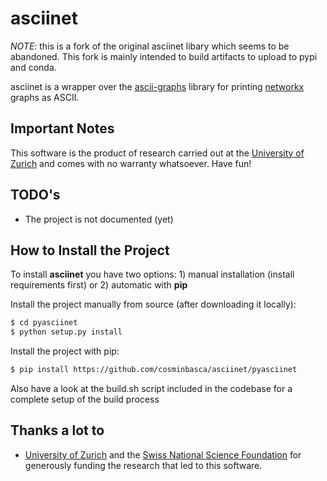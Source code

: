 asciinet
========

*NOTE*: this is a fork of the original asciinet libary which seems to be abandoned. This fork is mainly intended to build artifacts to upload to pypi and conda.

asciinet is a wrapper over the [ascii-graphs](https://github.com/cosminbasca/ascii-graphs) library for printing [networkx](https://networkx.github.io/) graphs as ASCII.

Important Notes
---------------
This software is the product of research carried out at the [University of Zurich](http://www.ifi.uzh.ch/ddis.html) and comes with no warranty whatsoever. Have fun!

TODO's
------
* The project is not documented (yet)

How to Install the Project
--------------------------
To install **asciinet** you have two options: 1) manual installation (install requirements first) or 2) automatic with **pip**

Install the project manually from source (after downloading it locally):
```sh
$ cd pyasciinet
$ python setup.py install
```

Install the project with pip:
```sh
$ pip install https://github.com/cosminbasca/asciinet/pyasciinet
```

Also have a look at the build.sh script included in the codebase for a complete setup of the build process 

Thanks a lot to
---------------
* [University of Zurich](http://www.ifi.uzh.ch/ddis.html) and the [Swiss National Science Foundation](http://www.snf.ch/en/Pages/default.aspx) for generously funding the research that led to this software.
